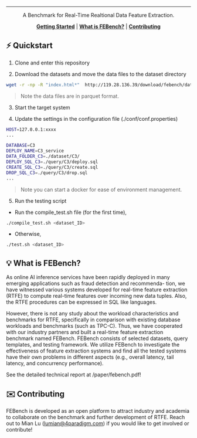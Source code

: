 <div align="center">

-----
A Benchmark for Real-Time Realtional Data Feature Extraction.

[**Getting Started**](#%EF%B8%8F-quickstart)
| [**What is FEBench?**](#-what-is-febench)
| [**Contributing**](#%EF%B8%8F-contributing)
</div>

## ⚡️ Quickstart

1. Clone and enter this repository

2. Download the datasets and move the data files to the dataset directory

  ```sh
  wget -r -np -R "index.html*"  http://119.28.136.39/download/febench/data/; cp -r <dataset directory> ./dataset
  ```

> Note the data files are in parquet format.

3. Start the target system

4. Update the settings in the configuration file (./conf/conf.properties)

  ```sh
HOST=127.0.0.1:xxxx
...

DATABASE=C3
DEPLOY_NAME=C3_service
DATA_FOLDER_C3=./dataset/C3/
DEPLOY_SQL_C3=./query/C3/deploy.sql
CREATE_SQL_C3=./query/C3/create.sql
DROP_SQL_C3=./query/C3/drop.sql
...

  ```

> Note you can start a docker for ease of environment management.


5. Run the testing script

- Run the compile_test.sh file (for the first time),

```bash
./compile_test.sh <dataset_ID>
```

- Otherwise,

```bash
./test.sh <dataset_ID>
```

## 💡 What is FEBench?

As online AI inference services have been rapidly deployed in many emerging applications such as fraud detection and recommenda- tion, we have witnessed various systems developed for real-time feature extraction (RTFE) to compute real-time features over incoming new data tuples. Also, the RTFE procedures can be expressed in SQL like languages. 

However, there is not any study about the workload characteristics and benchmarks for RTFE, specifically in comparison with existing database workloads and benchmarks (such as TPC-C). Thus, we have cooperated with our industry partners and built a real-time feature extraction benchmark named FEBench. FEBench consists of selected datasets, query templates, and testing framework. We utilize FEBench to investigate the effectiveness of feature extraction systems and find all the tested systems have their own problems in different aspects (e.g., overall latency, tail latency, and concurrency performance). 

See the detailed technical report at /paper/febench.pdf!

## ✉️ Contributing
FEBench is developed as an open platform to attract industry and academia to collaborate on the benchmark and further development of RTFE. Reach out to Mian Lu (lumian@4paradigm.com) if you would like to get involved or contribute!